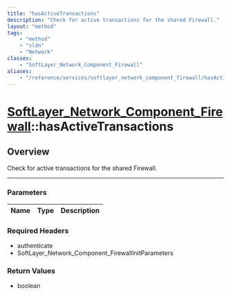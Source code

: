 ```yaml
---
title: "hasActiveTransactions"
description: "Check for active transactions for the shared Firewall."
layout: "method"
tags:
    - "method"
    - "sldn"
    - "Network"
classes:
    - "SoftLayer_Network_Component_Firewall"
aliases:
    - "/reference/services/softlayer_network_component_firewall/hasActiveTransactions"
---
```

# [SoftLayer_Network_Component_Firewall](/reference/services/SoftLayer_Network_Component_Firewall)::hasActiveTransactions





## Overview 
Check for active transactions for the shared Firewall. 

-----

### Parameters 
|Name | Type | Description |
| --- | --- | --- |


### Required Headers
* authenticate
* SoftLayer_Network_Component_FirewallInitParameters


### Return Values
* boolean




